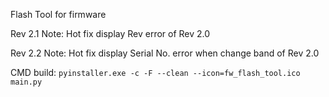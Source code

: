 Flash Tool for firmware

Rev 2.1 
Note: Hot fix display Rev error of Rev 2.0

Rev 2.2 
Note: Hot fix display Serial No. error when change band of Rev 2.0

CMD build:
```pyinstaller.exe -c -F --clean --icon=fw_flash_tool.ico main.py```
